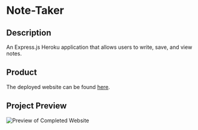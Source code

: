 # Note-Taker

## Description

An Express.js Heroku application that allows users to write, save, and view notes.

## Product

The deployed website can be found [here](https://warm-gorge-77353-3feea4ff60f3.herokuapp.com/).

## Project Preview

![Preview of Completed Website](./assets/images/preview.png)